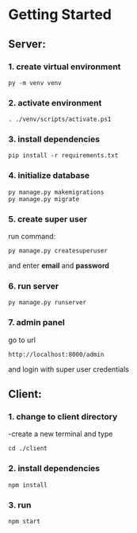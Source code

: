 # Getting Started

## Server:


### 1. create virtual environment

```console
py -m venv venv
```

### 2. activate environment

```console
. ./venv/scripts/activate.ps1
```

### 3. install dependencies

```console
pip install -r requirements.txt
```
### 4. initialize database

```console
py manage.py makemigrations
py manage.py migrate
```

### 5. create super user
run command:
```console
py manage.py createsuperuser
```
and enter **email** and **password**

### 6. run server

```console
py manage.py runserver
```

### 7. admin panel
go to url
```
http://localhost:8000/admin
```
and login with super user credentials

## Client:


### 1. change to client directory

-create a new terminal and type

```console
cd ./client
```

### 2. install dependencies

```console
npm install
```

### 3. run

```console
npm start
```
